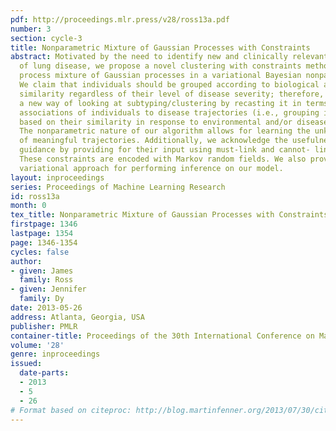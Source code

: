 ```yaml
---
pdf: http://proceedings.mlr.press/v28/ross13a.pdf
number: 3
section: cycle-3
title: Nonparametric Mixture of Gaussian Processes with Constraints
abstract: Motivated by the need to identify new and clinically relevant categories
  of lung disease, we propose a novel clustering with constraints method using a Dirichlet
  process mixture of Gaussian processes in a variational Bayesian nonparametric framework.
  We claim that individuals should be grouped according to biological and/or genetic
  similarity regardless of their level of disease severity; therefore, we introduce
  a new way of looking at subtyping/clustering by recasting it in terms of discovering
  associations of individuals to disease trajectories (i.e., grouping individuals
  based on their similarity in response to environmental and/or disease causing variables).
  The nonparametric nature of our algorithm allows for learning the unknown number
  of meaningful trajectories. Additionally, we acknowledge the usefulness of expert
  guidance by providing for their input using must-link and cannot- link constraints.
  These constraints are encoded with Markov random fields. We also provide an efficient
  variational approach for performing inference on our model.
layout: inproceedings
series: Proceedings of Machine Learning Research
id: ross13a
month: 0
tex_title: Nonparametric Mixture of Gaussian Processes with Constraints
firstpage: 1346
lastpage: 1354
page: 1346-1354
cycles: false
author:
- given: James
  family: Ross
- given: Jennifer
  family: Dy
date: 2013-05-26
address: Atlanta, Georgia, USA
publisher: PMLR
container-title: Proceedings of the 30th International Conference on Machine Learning
volume: '28'
genre: inproceedings
issued:
  date-parts:
  - 2013
  - 5
  - 26
# Format based on citeproc: http://blog.martinfenner.org/2013/07/30/citeproc-yaml-for-bibliographies/
---
```

